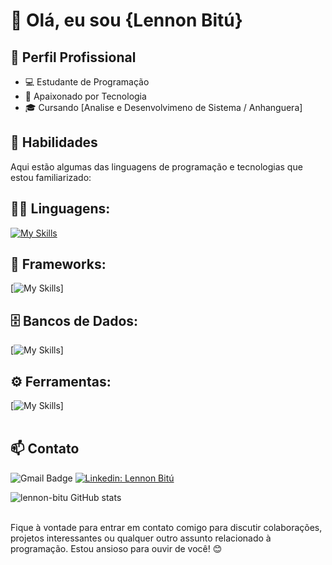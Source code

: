 # 👋 Olá, eu sou {Lennon Bitú}

## 💼 Perfil Profissional

- 💻 Estudante de Programação
- 🌱 Apaixonado por Tecnologia
- 🎓 Cursando [Analise e Desenvolvimeno de Sistema / Anhanguera]

## 🚀 Habilidades

Aqui estão algumas das linguagens de programação e tecnologias que estou familiarizado:

## 👨‍💻 Linguagens: 
[![My Skills](https://skillicons.dev/icons?i=java,python,javascript,cs,php)]()

## 🧰 Frameworks: 
[![My Skills](https://skillicons.dev/icons?i=django)]

## 🗄️ Bancos de Dados: 
[![My Skills](https://skillicons.dev/icons?i=mysql,postgres,firebird)]
## ⚙️ Ferramentas:
[![My Skills](https://skillicons.dev/icons?i=github,visualstudio,eclipse,pycharm,jupyter)]<br><br>

## 📫 Contato

![Gmail Badge](https://img.shields.io/badge/-{SeuEmail}-006bed?style=flat-square&logo=Gmail&logoColor=white&link=mailto:{lennon.bitu@gmail.com})
[![Linkedin: Lennon Bitú](https://img.shields.io/badge/-ellendias-blue?style=flat-square&logo=Linkedin&logoColor=white&link=https://www.linkedin.com/in/lennonbitu/)](https://www.linkedin.com/in/lennonbitu/)

![lennon-bitu GitHub stats](https://github-readme-stats.vercel.app/api?username=lennon-bitu&show_icons=true&theme=dark) <br><br>

Fique à vontade para entrar em contato comigo para discutir colaborações, projetos interessantes ou qualquer outro assunto relacionado à programação. Estou ansioso para ouvir de você! 😊
